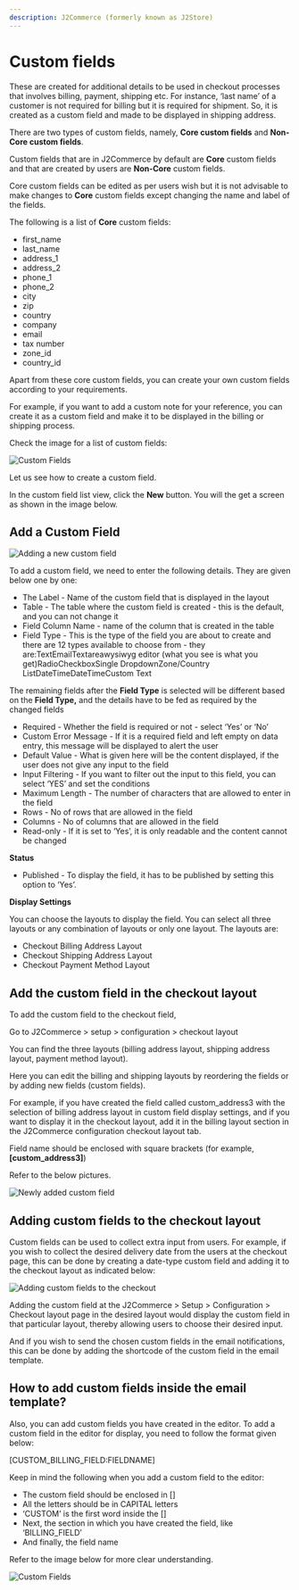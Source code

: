 ```yaml
---
description: J2Commerce (formerly known as J2Store)
---
```


# Custom fields

These are created for additional details to be used in checkout processes that involves billing, payment, shipping etc. For instance, ‘last name’ of a customer is not required for billing but it is required for shipment. So, it is created as a custom field and made to be displayed in shipping address.

There are two types of custom fields, namely, **Core custom fields** and **Non-Core custom fields**.

Custom fields that are in J2Commerce by default are **Core** custom fields and that are created by users are **Non-Core** custom fields.

Core custom fields can be edited as per users wish but it is not advisable to make changes to **Core** custom fields except changing the name and label of the fields.

The following is a list of **Core** custom fields:

* first\_name
* last\_name
* address\_1
* address\_2
* phone\_1
* phone\_2
* city
* zip
* country
* company
* email
* tax number
* zone\_id
* country\_id

Apart from these core custom fields, you can create your own custom fields according to your requirements.

For example, if you want to add a custom note for your reference, you can create it as a custom field and make it to be displayed in the billing or shipping process.

Check the image for a list of custom fields:

![Custom Fields](<../../assets/custom fields2 (1).webp>)

Let us see how to create a custom field.

In the custom field list view, click the **New** button. You will the get a screen as shown in the image below.

## Add a Custom Field <a href="#add-a-custom-field" id="add-a-custom-field"></a>

![Adding a new custom field](../../assets/custom_fields2.webp)

To add a custom field, we need to enter the following details. They are given below one by one:

* The Label - Name of the custom field that is displayed in the layout
* Table - The table where the custom field is created - this is the default, and you can not change it
* Field Column Name - name of the column that is created in the table
* Field Type - This is the type of the field you are about to create and there are 12 types available to choose from - they are:TextEmailTextareawysiwyg editor (what you see is what you get)RadioCheckboxSingle DropdownZone/Country ListDateTimeDateTimeCustom Text

The remaining fields after the **Field Type** is selected will be different based on the **Field Type,** and the details have to be fed as required by the changed fields

* Required - Whether the field is required or not - select ‘Yes’ or ‘No’
* Custom Error Message - If it is a required field and left empty on data entry, this message will be displayed to alert the user
* Default Value - What is given here will be the content displayed, if the user does not give any input to the field
* Input Filtering - If you want to filter out the input to this field, you can select ‘YES’ and set the conditions
* Maximum Length - The number of characters that are allowed to enter in the field
* Rows - No of rows that are allowed in the field
* Columns - No of columns that are allowed in the field
* Read-only - If it is set to ‘Yes’, it is only readable and the content cannot be changed

**Status**

* Published - To display the field, it has to be published by setting this option to ‘Yes’.

**Display Settings**

You can choose the layouts to display the field. You can select all three layouts or any combination of layouts or only one layout. The layouts are:

* Checkout Billing Address Layout
* Checkout Shipping Address Layout
* Checkout Payment Method Layout

## Add the custom field in the checkout layout <a href="#add-the-custom-field-in-the-checkout-layout" id="add-the-custom-field-in-the-checkout-layout"></a>

To add the custom field to the checkout field,

Go to J2Commerce > setup > configuration > checkout layout

You can find the three layouts (billing address layout, shipping address layout, payment method layout).

Here you can edit the billing and shipping layouts by reordering the fields or by adding new fields (custom fields).

For example, if you have created the field called custom\_address3 with the selection of billing address layout in custom field display settings, and if you want to display it in the checkout layout, add it in the billing layout section in the J2Commerce configuration checkout layout tab.

Field name should be enclosed with square brackets (for example,**\[custom\_address3]**)

Refer to the below pictures.

![Newly added custom field](<../../assets/custom fields3.webp>)

## Adding custom fields to the checkout layout <a href="#adding-custom-fields-to-the-checkout-layout" id="adding-custom-fields-to-the-checkout-layout"></a>

Custom fields can be used to collect extra input from users. For example, if you wish to collect the desired delivery date from the users at the checkout page, this can be done by creating a date-type custom field and adding it to the checkout layout as indicated below:

![Adding custom fields to the checkout](<../../assets/custom field checkout2.webp>)

Adding the custom field at the J2Commerce > Setup > Configuration > Checkout layout page in the desired layout would display the custom field in that particular layout, thereby allowing users to choose their desired input.

And if you wish to send the chosen custom fields in the email notifications, this can be done by adding the shortcode of the custom field in the email template.

## How to add custom fields inside the email template? <a href="#how-to-add-custom-fields-inside-email-template" id="how-to-add-custom-fields-inside-email-template"></a>

Also, you can add custom fields you have created in the editor. To add a custom field in the editor for display, you need to follow the format given below:

\[CUSTOM\_BILLING\_FIELD:FIELDNAME]

Keep in mind the following when you add a custom field to the editor:

* The custom field should be enclosed in \[]
* All the letters should be in CAPITAL letters
* ‘CUSTOM’ is the first word inside the \[]
* Next, the section in which you have created the field, like ‘BILLING\_FIELD’
* And finally, the field name

Refer to the image below for more clear understanding.&#x20;

![Custom Fields](<../../assets/custom field in email template2 (1).webp>)

